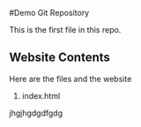 #Demo Git Repository

This is the first file in this repo.


## Website Contents

Here are the files and the website

1. index.html


jhgjhgdgdfgdg
